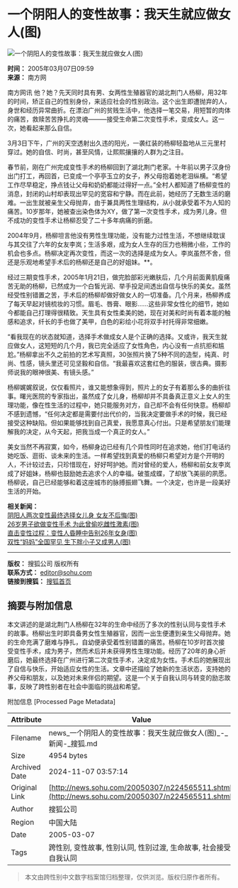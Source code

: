# 一个阴阳人的变性故事：我天生就应做女人(图)

![一个阴阳人的变性故事：我天生就应做女人(图)](https://photo.sohu.com/20050307/Img224566179.jpg)

**时间：** 2005年03月07日09:59  
**来源：** 南方网  

南方网讯 他？她？先天同时具有男、女两性生殖器官的湖北荆门人杨柳，用32年的时间，矫正自己的性别身份，来适应社会的性别政治。这个出生即遭抛弃的人，身世和经历异常曲折。在漂泊广州的贫贱生活中，他选择一笔交易，用短暂的肉体的痛苦，救赎苦苦挣扎的灵魂———接受生命第二次变性手术，变成女人。这一次，她看起来那么自信。

3月3日下午，广州的天空透射出久违的阳光，一袭红装的杨柳轻盈地从三元里村穿过。她的自信、时尚，甚至风情，让熙熙攘攘的人群为之注目。

春节前，刚在广州完成变性手术的杨柳回到了湖北荆门老家。十年前以男子汉身份出门打工，再回首，已变成一个亭亭玉立的女子，养父母抱着她老泪纵横。“希望工作尽早稳定，挣点钱让父母和奶奶都能过得好一点。”全村人都知道了杨柳变性的消息，封闭的山村却表现出罕见的宽容和宁静。而在此前，她经历了无数生活的磨难。一出生就被亲生父母抛弃，由于兼具两性生理结构，从小就承受着不为人知的痛苦。10岁那年，她被查出染色体为XY，做了第一次变性手术，成为男儿身。但不成功的变性手术让杨柳忍受了二十多年病痛的折磨。

2004年9月，杨柳坦言他没有男性生理功能，没有能力过性生活，不想继续耽误与其交往了六年的女友李岚；生活多艰，成为女人生存的压力也稍微小些，工作的机会也多点。杨柳决定再次变性，而这一次的选择是成为女人。李岚虽然不舍，但还是乐观地希望手术后的杨柳还是自己的好姐妹。**。

经过三期变性手术，2005年1月21日，做完脸部彩光嫩肤后，几个月前面黄肌瘦痛苦无助的杨柳，已然成为一个白皙光润、举手投足间透出自信与快乐的美女。虽然经受性别错置之苦，手术后的杨柳却做好做女人的一切准备。几个月来，杨柳养成了每天早起对镜梳妆的习惯。眉毛、唇膏、眼影……这些非常女性化的细节，她如今都能自己打理得很精致。天生具有女性柔美的她，现在对美和时尚有着本能的触感和追求，纤长的手也做了美甲，白色的彩绘小花将双手衬托得非常细嫩。

“看我现在的状态就知道，选择手术做成女人是个正确的选择。又或许，我天生就应做女人，这短短的几个月，我已完全适应了女性角色，内心没有一点抗拒和尴尬。”杨柳拿出不久之前拍的艺术写真照，30张照片换了5种不同的造型，纯真、时尚、性感，镜头里还可见坚毅和自信。“我最喜欢这套红色的服装，很古典。摄影师说我的眼神很美、有镜头感。”

杨柳娓娓叙说，仅仅看照片，谁又能想象得到，照片上的女子有着那么多的曲折往事。曙光医院的专家指出，虽然成了女儿身，杨柳却并不具备真正意义上女人的生理功能，像在性生活的过程中，她只能服务对方，自己却不会有任何快意。杨柳却不感到遗憾，“任何决定都是需要付出代价的，当我决定要做手术的时候，我已经接受这种缺陷。但如果能够找到自己真爱，我愿意真心付出。只是希望朋友们能理解我的决定，从今天起，把我当成一个真正的女人。”

美女当然不再寂寞，如今，杨柳身边已经有几个异性同时在追求她，他们打电话约她吃饭、逛街、谈未来的生活。一样希望找到真爱的杨柳只希望对方是个开明的人，不计较过去，只珍惜现在，好好呵护她。而对曾经的爱人，杨柳和前女友李岚成了好姐妹，杨柳也鼓励她去追求个人的幸福。破茧成蝶，了却放飞美丽的夙愿。杨柳说，自己已经能够和着这座城市的脉搏振翅飞舞。一个决定，也许是一段美好生活的开始。

**相关新闻：**  
[阴阳人两次变性最终选择女儿身 女友不后悔(图)](https://news.sohu.com/20041022/n222620019.shtml)  
[26岁男子欲做变性手术 为此曾偷吃雌性激素(图)](https://news.sohu.com/20050226/n224440763.shtml)  
[直击变性过程：变性人昏睡中告别26年女身(图)](https://news.sohu.com/20041119/n223075673.shtml)  
[双性“妈妈”全国罕见 生下胖小子又成男人(图)](https://news.sohu.com/20050111/n223874854.shtml)  

---

**版权：** 搜狐公司 版权所有  
**联系方式：** [editor@sohu.com](mailto:editor@sohu.com)  
**链接到搜狐：** [搜狐首页](https://www.sohu.com)

## 摘要与附加信息

<!-- tcd_abstract -->
本文讲述的是湖北荆门人杨柳在32年的生命中经历了多次的性别认同与变性手术的故事。杨柳出生时即具备男女性生殖器官，因而一出生便遭到亲生父母抛弃。她的生命充满了磨难与挣扎，自幼便承受着性别错置的痛苦。杨柳在10岁时首次接受变性手术，成为男子，然而术后并未获得男性生理功能。经历了20年的身心折磨后，她最终选择在广州进行第二次变性手术，决定成为女性。手术后的她展现出了自信与快乐，开始适应女性的生活。文章中还描绘了她新的生活状态，支持她的养父母和朋友，以及她对未来伴侣的期望。这是一个关于自我认同与转变的励志故事，反映了跨性别者在社会中面临的挑战和希望。
<!-- tcd_abstract_end -->

附加信息 [Processed Page Metadata]

| Attribute       | Value                                  |
|-----------------|----------------------------------------|
| Filename        | news_一个阴阳人的变性故事：我天生就应做女人(图)_-_新闻-_搜狐.md                             |
| Size            | 4954 bytes                           |
| Archived Date   | 2024-11-07 03:57:14                             |
| Original Link   | [http://news.sohu.com/20050307/n224565511.shtml](http://news.sohu.com/20050307/n224565511.shtml)                       |
| Author          | 搜狐公司                               |
| Region          | 中国大陆                               |
| Date            | 2005-03-07                                 |
| Tags            | 跨性别, 变性故事, 性别认同, 性别过渡, 生命故事, 社会接受, 自我认同                                 |
>
> 本文由跨性别中文数字档案馆归档整理，仅供浏览。版权归原作者所有。
>